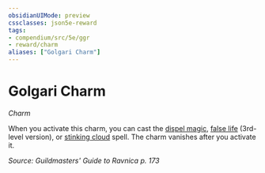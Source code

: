 ```yaml
---
obsidianUIMode: preview
cssclasses: json5e-reward
tags:
- compendium/src/5e/ggr
- reward/charm
aliases: ["Golgari Charm"]
---
```

# Golgari Charm
*Charm*  

When you activate this charm, you can cast the [dispel magic](compendium/spells/dispel-magic.md), [false life](compendium/spells/false-life.md) (3rd-level version), or [stinking cloud](compendium/spells/stinking-cloud.md) spell. The charm vanishes after you activate it.

*Source: Guildmasters' Guide to Ravnica p. 173*